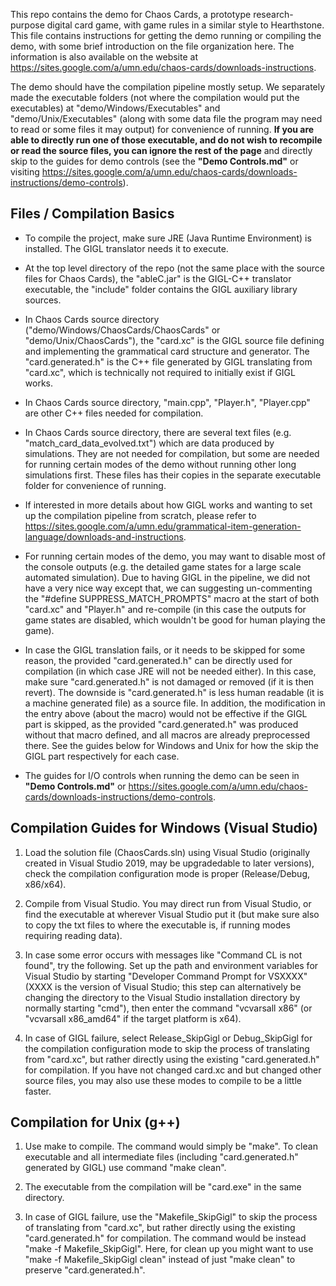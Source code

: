 This repo contains the demo for Chaos Cards, a prototype research-purpose digital card game, with game rules in a similar style to Hearthstone. This file contains instructions for getting the demo running or compiling the demo, with some brief introduction on the file organization here. The information is also available on the website at https://sites.google.com/a/umn.edu/chaos-cards/downloads-instructions.

The demo should have the compilation pipeline mostly setup. We separately made the executable folders (not where the compilation would put the executables) at "demo/Windows/Executables" and "demo/Unix/Executables" (along with some data file the program may need to read or some files it may output) for convenience of running. **If you are able to directly run one of those executable, and do not wish to recompile or read the source files, you can ignore the rest of the page** and directly skip to the guides for demo controls (see the **"Demo Controls.md"** or visiting https://sites.google.com/a/umn.edu/chaos-cards/downloads-instructions/demo-controls).


## Files / Compilation Basics

* To compile the project, make sure JRE (Java Runtime Environment) is installed. The GIGL translator needs it to execute.

* At the top level directory of the repo (not the same place with the source files for Chaos Cards), the "ableC.jar" is the GIGL-C++ translator executable, the "include" folder contains the GIGL auxiliary library sources.

* In Chaos Cards source directory ("demo/Windows/ChaosCards/ChaosCards" or "demo/Unix/ChaosCards"), the "card.xc" is the GIGL source file defining and implementing the grammatical card structure and generator. The "card.generated.h" is the C++ file generated by GIGL translating from "card.xc", which is technically not required to initially exist if GIGL works.

* In Chaos Cards source directory, "main.cpp", "Player.h", "Player.cpp" are other C++ files needed for compilation.

* In Chaos Cards source directory, there are several text files (e.g. "match_card_data_evolved.txt") which are data produced by simulations. They are not needed for compilation, but some are needed for running certain modes of the demo without running other long simulations first.  These files has their copies in the separate executable folder for convenience of running.

* If interested in more details about how GIGL works and wanting to set up the compilation pipeline from scratch, please refer to https://sites.google.com/a/umn.edu/grammatical-item-generation-language/downloads-and-instructions.

* For running certain modes of the demo, you may want to disable most of the console outputs (e.g. the detailed game states for a large scale automated simulation). Due to having GIGL in the pipeline, we did not have a very nice way except that, we can suggesting un-commenting the "#define SUPPRESS_MATCH_PROMPTS" macro at the start of both "card.xc" and "Player.h" and re-compile (in this case the outputs for game states are disabled, which wouldn't be good for human playing the game).

* In case the GIGL translation fails, or it needs to be skipped for some reason, the provided "card.generated.h" can be directly used for compilation (in which case JRE will not be needed either). In this case, make sure "card.generated.h" is not damaged or removed (if it is then revert). The downside is "card.generated.h" is less human readable (it is a machine generated file) as a source file. In addition, the modification in the entry above (about the macro) would not be effective if the GIGL part is skipped, as the provided "card.generated.h" was produced without that macro defined, and all macros are already preprocessed there. See the guides below for Windows and Unix for how the skip the GIGL part respectively for each case.

* The guides for I/O controls when running the demo can be seen in **"Demo Controls.md"** or https://sites.google.com/a/umn.edu/chaos-cards/downloads-instructions/demo-controls.


## Compilation Guides for Windows (Visual Studio)

1. Load the solution file (ChaosCards.sln) using Visual Studio (originally created in Visual Studio 2019, may be upgradedable to later versions), check the compilation configuration mode is proper (Release/Debug, x86/x64). 

2. Compile from Visual Studio. You may direct run from Visual Studio, or find the executable at wherever Visual Studio put it (but make sure also to copy the txt files to where the executable is, if running modes requiring reading data).

3. In case some error occurs with messages like "Command CL is not found", try the following. Set up the path and environment variables for Visual Studio by starting "Developer Command Prompt for VSXXXX" (XXXX is the version of Visual Studio; this step can alternatively be changing the directory to the Visual Studio installation directory by normally starting "cmd"), then enter the command "vcvarsall x86" (or "vcvarsall x86_amd64" if the target platform is x64).

4. In case of GIGL failure, select Release_SkipGigl or Debug_SkipGigl for the compilation configuration mode to skip the process of translating from "card.xc", but rather directly using the existing "card.generated.h" for compilation. If you have not changed card.xc and but changed other source files, you may also use these modes to compile to be a little faster.


## Compilation for Unix (g++)

1. Use make to compile. The command would simply be "make". To clean executable and all intermediate files (including "card.generated.h" generated by GIGL) use command "make clean". 

2. The executable from the compilation will be "card.exe" in the same directory.

3. In case of GIGL failure, use the "Makefile_SkipGigl" to skip the process of translating from "card.xc", but rather directly using the existing "card.generated.h" for compilation. The command would be instead "make -f Makefile_SkipGigl". Here, for clean up you might want to use "make -f Makefile_SkipGigl clean" instead of just "make clean" to preserve "card.generated.h".
